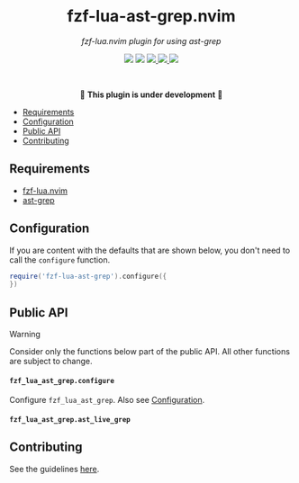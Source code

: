 <div align="center">
  <br />
  <h1>fzf-lua-ast-grep.nvim</h1>
  <p><i>fzf-lua.nvim plugin for using ast-grep</i></p>
  <p>
    <img src="https://img.shields.io/badge/version-0.1.0-blue?style=for-the-badge" />
    <img src="https://img.shields.io/badge/Neovim-0.9.0-629751?style=for-the-badge&logo=neovim" />
    <a href="https://luarocks.org/modules/misanthropicbit/fzf-lua-ast-grep.nvim">
        <img src="https://img.shields.io/luarocks/v/misanthropicbit/fzf-lua-ast-grep.nvim?logo=lua&color=purple&style=for-the-badge" />
    </a>
    <a href="/.github/workflows/tests.yml">
        <img src="https://img.shields.io/github/actions/workflow/status/MisanthropicBit/fzf-lua-ast-grep.nvim/tests.yml?branch=master&style=for-the-badge" />
    </a>
    <a href="/LICENSE">
        <img src="https://img.shields.io/github/license/MisanthropicBit/fzf-lua-ast-grep.nvim?style=for-the-badge" />
    </a>
  </p>
  <br />
</div>

<div align="center">

🚧 **This plugin is under development** 🚧

</div>

<!-- panvimdoc-ignore-start -->

- [Requirements](#requirements)
- [Configuration](#configuration)
- [Public API](#public-api)
- [Contributing](#contributing)

<!-- panvimdoc-ignore-end -->

## Requirements

* [fzf-lua.nvim](https://github.com/ibhagwan/fzf-lua)
* [ast-grep](https://github.com/ast-grep/ast-grep)

## Configuration

If you are content with the defaults that are shown below, you don't need to
call the `configure` function.

```lua
require('fzf-lua-ast-grep').configure({
})
```

## Public API

> [!WARNING]  
> Consider only the functions below part of the public API. All other functions
> are subject to change.

#### `fzf_lua_ast_grep.configure`

Configure `fzf_lua_ast_grep`. Also see [Configuration](#configuration).

#### `fzf_lua_ast_grep.ast_live_grep`

## Contributing

See the guidelines [here](/CONTRIBUTING.md).
